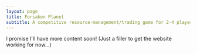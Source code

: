 ```yaml
---
layout: page
title: Forsaken Planet
subtitle: A competitive resource-management/trading game for 2-4 players
---
```


I promise I'll have more content soon! (Just a filler to get the website working for now...)